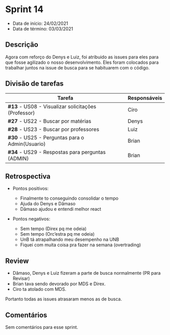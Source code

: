 # Sprint 14

- Data de início: 24/02/2021
- Data de término: 03/03/2021

## Descrição

Agora com reforço do Denys e Luiz, foi atribuido as issues para eles para que fosse agilizado o nosso desenvolvimento. Eles foram colocados para trabalhar juntos na issue de busca para se habituarem com o código.

## Divisão de tarefas

|Tarefa|Responsáveis|
|------|------------|
|**#13** - US08 - Visualizar solicitações (Professor)|Ciro|
|**#27** - US22 - Buscar por matérias|Denys|
|**#28** - US23 - Buscar por professores|Luiz|
|**#30** - US25 - Perguntas para o Admin(Usuario)|Brian|
|**#34** - US29 - Respostas para perguntas (ADMIN)|Brian|

## Retrospectiva

* Pontos positivos:
    * Finalmente to conseguindo consolidar o tempo
    * Ajuda do Denys e Dâmaso
    * Dâmaso ajudou e entendi melhor react

* Pontos negativos:
    * Sem tempo (Direx pq me odeia)
    * Sem tempo (Orc’estra pq me odeia)
    * UnB tá atrapalhando meu desempenho na UNB
    * Fiquei com muita coisa pra fazer na semana (overtrading)


## Review

* Dâmaso, Denys e Luiz fizeram a parte de busca normalmente (PR para Revisar)
* Brian tava sendo devorado por MDS e Direx.
* Ciro ta atolado com MDS.

Portanto todas as issues atrasaram menos as de busca.

## Comentários

Sem comentários para esse sprint.